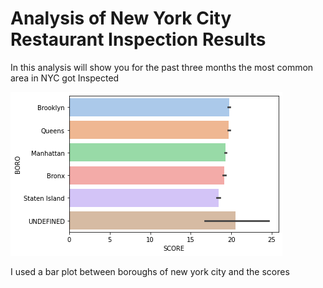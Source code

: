 # Analysis of New York City Restaurant Inspection Results

In this analysis will show you for the past three months the most common area in NYC  got Inspected

![](mvp.png)

I used a bar plot between boroughs of new york city and the scores
